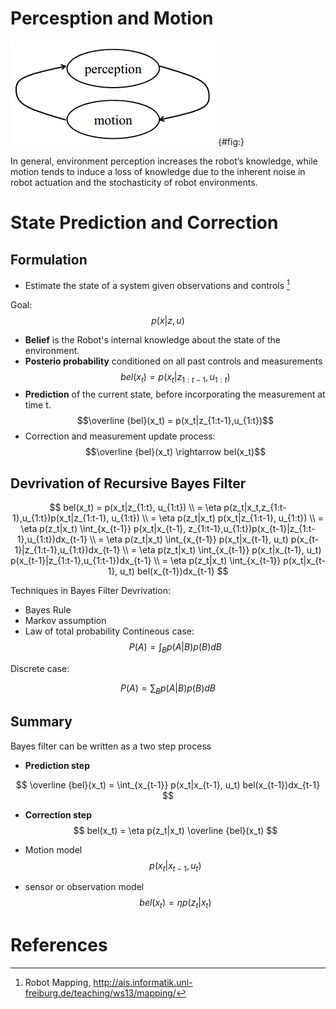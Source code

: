 

# Percesption and Motion


![Percesption and Motion](assets/markdown-img-paste-20190130094056995.png){#fig:}

In general, environment perception increases the robot’s
knowledge, while motion tends to induce a loss of knowledge
due to the inherent noise in robot actuation and the stochasticity
of robot environments.

# State Prediction and Correction
## Formulation
- Estimate the state of a system given observations and controls [^Robot-Mapping]

Goal: $$p(x|z, u)$$


- **Belief** is the Robot's internal knowledge about the state of the environment.
- **Posterio probability** conditioned on all past controls and measurements
$$bel(x_t)=p(x_t|z_{1:t-1}, u_{1:t})$$
- **Prediction** of the current state, before incorporating the measurement at time t. $$\overline {bel}(x_t) = p(x_t|z_{1:t-1},u_{1:t})$$
- Correction and measurement update process:
$$\overline {bel}(x_t) \rightarrow bel(x_t)$$

## Devrivation of Recursive Bayes Filter
$$
bel(x_t) = p(x_t|z_{1:t}, u_{1:t}) \\
= \eta p(z_t|x_t,z_{1:t-1},u_{1:t})p(x_t|z_{1:t-1}, u_{1:t}) \\
= \eta p(z_t|x_t) p(x_t|z_{1:t-1}, u_{1:t}) \\
= \eta p(z_t|x_t) \int_{x_{t-1}} p(x_t|x_{t-1}, z_{1:t-1},u_{1:t})p(x_{t-1}|z_{1:t-1},u_{1:t})dx_{t-1} \\
= \eta p(z_t|x_t) \int_{x_{t-1}} p(x_t|x_{t-1}, u_t) p(x_{t-1}|z_{1:t-1},u_{1:t})dx_{t-1} \\
= \eta p(z_t|x_t) \int_{x_{t-1}} p(x_t|x_{t-1}, u_t) p(x_{t-1}|z_{1:t-1},u_{1:t-1})dx_{t-1}  \\
= \eta p(z_t|x_t)  \int_{x_{t-1}} p(x_t|x_{t-1}, u_t) bel(x_{t-1})dx_{t-1}
$$

Techniques in Bayes Filter Devrivation:

- Bayes Rule
- Markov assumption
- Law of total probability
Contineous case:
$$
P(A) = \int_B p(A|B)p(B)dB
$$

Discrete case:

$$
P(A) = \sum_B p(A|B)p(B)dB
$$

## Summary
Bayes filter can be written as a two step process

- **Prediction step**

$$
 \overline {bel}(x_t) = \int_{x_{t-1}} p(x_t|x_{t-1}, u_t) bel(x_{t-1})dx_{t-1}
$$

- **Correction step**
$$
bel(x_t) = \eta p(z_t|x_t)  \overline {bel}(x_t)
$$

- Motion model
$$ p(x_t|x_{t-1}, u_t)$$

- sensor or observation model
$$
bel(x_t) = \eta p(z_t|x_t)
$$











# References
[^Robot-Mapping]: Robot Mapping, http://ais.informatik.uni-freiburg.de/teaching/ws13/mapping/

